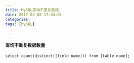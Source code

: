 ```yaml
---
title: MySQL查询不重复数据
date: 2017-04-08 17:34:01
categories: 
tags: [MySQL]

---
```

#### 查询不重复数据数量

```mysql
select count(distinct([field name])) from [table name];
```